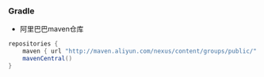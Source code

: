 ### Gradle

* 阿里巴巴maven仓库

```groovy
repositories {
    maven { url "http://maven.aliyun.com/nexus/content/groups/public/" }
    mavenCentral()
}
```

